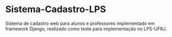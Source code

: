 # Sistema-Cadastro-LPS
Sistema de cadastro web para alunos e professores implementado em framework Django, realizado como teste para implementação no LPS-UFRJ.

